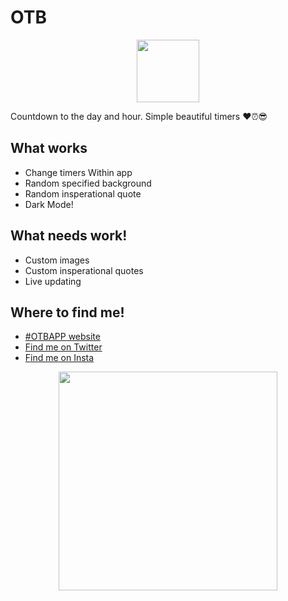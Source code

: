 # OTB
<p align="center">
  <img src="https://joeis.us/assets/img/OTB-app-icon.png" width="100" >

Countdown to the day and hour.
Simple beautiful timers ♥️⏰😎
## What works

* Change timers Within app
* Random specified background
* Random insperational quote
* Dark Mode! 

## What needs work!
* Custom images
* Custom insperational quotes
* Live updating


## Where to find me!
 * [#OTBAPP website](otb.joeis.us)
 * [Find me on Twitter](twitter.com/64bitjoe)
 * [Find me on Insta](Instagram.com/64bitjoe)
 
 <p align="center">
  <img src="https://joeis.us/assets/img/portfolio/content/OTB_Mockup.jp2" width ="350">
  </p>
</p>
